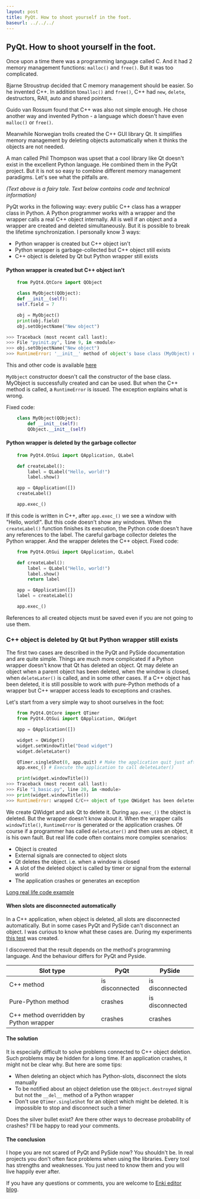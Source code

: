 ```yaml
---
layout: post
title: PyQt. How to shoot yourself in the foot.
baseurl: ../../../
---
```


## PyQt. How to shoot yourself in the foot.

Once upon a time there was a programming language called C. And it had 2 memory management functions: `malloc()` and `free()`. But it was too complicated.

Bjarne Stroustrup decided that C memory management should be easier. So he invented C++. In addition to`malloc()` and `free()`, C++ had `new`, `delete`, destructors, RAII, auto and shared pointers.

Guido van Rossum found that C++ was also not simple enough. He chose another way and invented Python - a language which doesn't have even `malloc()` or `free()`.

Meanwhile Norwegian trolls created the C++ GUI library Qt. It simplifies memory management by deleting objects automatically when it thinks the objects are not needed.

A man called Phil Thompson was upset that a cool library like Qt doesn't exist in the excellent Python language. He combined them in the PyQt project. But it is not so easy to combine different memory management paradigms. Let's see what the pitfalls are.

*(Text above is a fairy tale. Text below contains code and technical information)*

PyQt works in the following way: every public C++ class has a wrapper class in Python. A Python programmer works with a wrapper and the wrapper calls a real C++ object internally.
All is well if an object and a wrapper are created and deleted simultaneously. But it is possible to break the lifetime synchronization. I personally know 3 ways:

* Python wrapper is created but C++ object isn't
* Python wrapper is garbage-collected but C++ object still exists
* C++ object is deleted by Qt but Python wrapper still exists

#### Python wrapper is created but C++ object isn't
```python
    from PyQt4.QtCore import QObject

    class MyObject(QObject):
    def __init__(self):
    self.field = 7

    obj = MyObject()
    print(obj.field)
    obj.setObjectName("New object")

>>> Traceback (most recent call last):
>>> File "pyinit.py", line 9, in <module>
>>> obj.setObjectName("New object")
>>> RuntimeError: '__init__' method of object's base class (MyObject) not called.
```

This and other code is available [here](https://github.com/hlamer/pyqt-memory-mgmt)

`MyObject` constructor doesn't call the constructor of the base class. MyObject is successfully created and can be used. But when the C++ method is called, a `RuntimeError` is issued. The exception explains what is wrong.

Fixed code:

```python
    class MyObject(QObject):
        def __init__(self):
        QObject.__init__(self)
```

#### Python wrapper is deleted by the garbage collector

```python
    from PyQt4.QtGui import QApplication, QLabel

    def createLabel():
        label = QLabel("Hello, world!")
        label.show()

    app = QApplication([])
    createLabel()

    app.exec_()
```

If this code is written in C++, after `app.exec_()` we see a window with "Hello, world!". But this code doesn't show any windows. When the `createLabel()` function finishes its execution, the Python code doesn't have any references to the label. The careful garbage collector deletes the Python wrapper. And the wrapper deletes the C++ object.
Fixed code:

```python
    from PyQt4.QtGui import QApplication, QLabel

    def createLabel():
        label = QLabel("Hello, world!")
        label.show()
        return label

    app = QApplication([])
    label = createLabel()

    app.exec_()
```

References to all created objects must be saved even if you are not going to use them.

### C++ object is deleted by Qt but Python wrapper still exists

The first two cases are described in the PyQt and PySide documentation and are quite simple. Things are much more complicated if a Python wrapper doesn't know that Qt has deleted an object.
Qt may delete an object when a parent object has been deleted, when the window is closed, when `deleteLater()` is called, and in some other cases.
If a C++ object has been deleted, it is still possible to work with pure-Python methods of a wrapper but C++ wrapper access leads to exceptions and crashes.

Let's start from a very simple way to shoot ourselves in the foot:

```python
    from PyQt4.QtCore import QTimer
    from PyQt4.QtGui import QApplication, QWidget

    app = QApplication([])

    widget = QWidget()
    widget.setWindowTitle("Dead widget")
    widget.deleteLater()

    QTimer.singleShot(0, app.quit) # Make the application quit just after start
    app.exec_() # Execute the application to call deleteLater()

    print(widget.windowTitle())
>>> Traceback (most recent call last):
>>> File "1_basic.py", line 20, in <module>
>>> print(widget.windowTitle())
>>> RuntimeError: wrapped C/C++ object of type QWidget has been deleted
```

We create QWidget and ask Qt to delete it. During `app.exec_()` the object is deleted. But the wrapper doesn't know about it. When the wrapper calls `windowTitle()`, `RuntimeError` is generated or the application crashes.
Of course if a programmer has called `deleteLater()` and then uses an object, it is his own fault. But real life code often contains more complex scenarios:

* Object is created
* External signals are connected to object slots
* Qt deletes the object. i.e. when a window is closed
* A slot of the deleted object is called by timer or signal from the external world
* The application crashes or generates an exception

[Long real life code example](https://github.com/hlamer/pyqt-memory-mgmt/blob/master/4-reallife.py)

#### When slots are disconnected automatically

In a C++ application, when object is deleted, all slots are disconnected automatically. But in some cases PyQt and PySide can't disconnect an object. I was curious to know what these cases are. During my experiments [this test](https://github.com/hlamer/pyqt-memory-mgmt/blob/master/5-disconnect.py) was created.

I discovered that the result depends on the method's programming language. And the behaviour differs for PyQt and Pyside.

| Slot type | PyQt | PySide |
| --------------------------------------- | ------------------ | ----------------|
| С++ method | is disconnected | is disconnected |
| Pure-Python method | crashes | is disconnected |
| C++ method overridden by Python wrapper | crashes | crashes |

#### The solution

It is especially difficult to solve problems connected to C++ object deletion. Such problems may be hidden for a long time. If an application crashes, it might not be clear why. But here are some tips:
* When deleting an object which has Python-slots, disconnect the slots manually
* To be notified about an object deletion use the `QObject.destroyed` signal but not the `__del__` method of a Python wrapper
* Don't use `QTimer.singleShot` for an object which might be deleted. It is impossible to stop and disconnect such a timer

Does the silver bullet exist? Are there other ways to decrease probability of crashes? I'll be happy to read your comments.


#### The conclusion

I hope you are not scared of PyQt and PySide now? You shouldn't be. In real projects you don't often face problems when using the libraries. Every tool has strengths and weaknesses. You just need to know them and you will live happily ever after.

If you have any questions or comments, you are welcome to [Enki editor blog](http://enki-editor.org).
